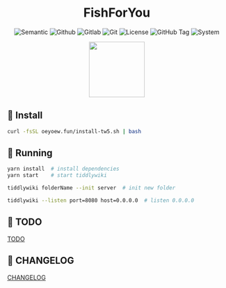 <h1 align="center">FishForYou</h1>

<div align="center">

![Semantic](https://img.shields.io/badge/%20%20%F0%9F%93%A6%F0%9F%9A%80-Semantic-e10079.svg?style=flat-square)
![Github](https://img.shields.io/badge/Github-Yes-green.svg?style=flat-square&logo=github&label=Github)
![Gitlab](https://img.shields.io/badge/Gitlab-Yes-ffcc00.svg?style=flat-square&logo=gitlab&label=Gitlab)
![Git](https://img.shields.io/badge/GIT-Yes-green.svg?style=flat-square&logo=git&label=GIT)
![License](https://img.shields.io/badge/License-AGPL--3.0-e10079.svg?style=flat-square&logo=GNU&color=df967f&label=License)
![GitHub Tag](https://img.shields.io/gitlab/v/tag/oeyoews/tw5?color=green&logo=FastAPI&style=flat-square)
![System](https://img.shields.io/badge/System-Linux-white.svg?style=flat-square&logo=linux&logoColor=9ECE6A&color=BB9AF7)

<img src="https://cdn.jsdelivr.net/gh/oeyoews/img/koi-fish.png" width=128/>

</div

<hr>

## 💉 Install

```bash
curl -fsSL oeyoew.fun/install-tw5.sh | bash
```

## 🥪 Running

```bash
yarn install  # install dependencies
yarn start    # start tiddlywiki
```

```bash
tiddlywiki folderName --init server  # init new folder
```

```bash
tiddlywiki --listen port=8080 host=0.0.0.0  # listen 0.0.0.0
```

## 🐥 TODO

[TODO](docs/TODO.md)

## 🎅 CHANGELOG

[CHANGELOG](CHANGELOG.md)
